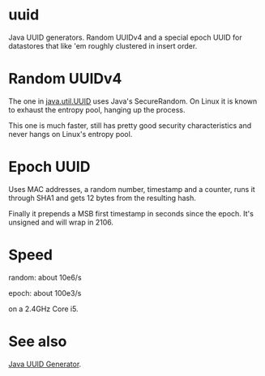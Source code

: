 # uuid
Java UUID generators. Random UUIDv4 and a special epoch UUID for datastores that like 'em roughly clustered in insert order.

# Random UUIDv4
The one in [java.util.UUID](http://docs.oracle.com/javase/7/docs/api/java/util/UUID.html#randomUUID()) uses Java's SecureRandom.
On Linux it is known to exhaust the entropy pool, hanging up the process.

This one is much faster, still has pretty good security characteristics and never hangs on Linux's entropy pool.

# Epoch UUID
Uses MAC addresses, a random number, timestamp and a counter, runs it through SHA1 and gets 12 bytes from the resulting hash. 

Finally it prepends a MSB first timestamp in seconds since the epoch. It's unsigned and will wrap in 2106.

# Speed
random: about 10e6/s

epoch: about 100e3/s

on a 2.4GHz Core i5.

# See also
[Java UUID Generator](https://github.com/cowtowncoder/java-uuid-generator).
